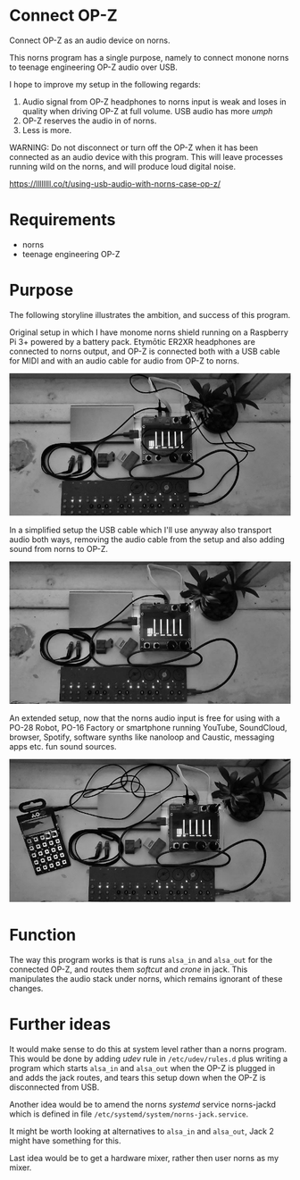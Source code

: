 # Connect OP-Z

Connect OP-Z as an audio device on norns.

This norns program has a single purpose, namely to connect monone
norns to teenage engineering OP-Z audio over USB.

I hope to improve my setup in the following regards:

1. Audio signal from OP-Z headphones to norns input is weak and loses in quality when driving OP-Z at full volume. USB audio has more *umph*
1. OP-Z reserves the audio in of norns.
1. Less is more.

WARNING: Do not disconnect or turn off the OP-Z when it has been
connected as an audio device with this program. This will leave
processes running wild on the norns, and will produce loud digital
noise.

https://llllllll.co/t/using-usb-audio-with-norns-case-op-z/

# Requirements

* norns
* teenage engineering OP-Z

# Purpose

The following storyline illustrates the ambition, and success of this
program.

Original setup in which I have monome norns shield running on a
Raspberry Pi 3+ powered by a battery pack. Etymōtic ER2XR headphones
are connected to norns output, and OP-Z is connected both with a USB
cable for MIDI and with an audio cable for audio from OP-Z to norns.

![](doc/original-setup-greyscale.jpg)

In a simplified setup the USB cable which I'll use anyway also
transport audio both ways, removing the audio cable from the setup and
also adding sound from norns to OP-Z.

![](doc/simplified-setup-greyscale.jpg)

An extended setup, now that the norns audio input is free for using
with a PO-28 Robot, PO-16 Factory or smartphone running YouTube,
SoundCloud, browser, Spotify, software synths like nanoloop and
Caustic, messaging apps etc. fun sound sources.

![](doc/extended-setup-greyscale.jpg)

# Function

The way this program works is that is runs `alsa_in` and `alsa_out`
for the connected OP-Z, and routes them *softcut* and *crone* in
jack. This manipulates the audio stack under norns, which remains
ignorant of these changes.

# Further ideas

It would make sense to do this at system level rather than a norns
program. This would be done by adding *udev* rule in
`/etc/udev/rules.d` plus writing a program which starts `alsa_in` and
`alsa_out` when the OP-Z is plugged in and adds the jack routes, and
tears this setup down when the OP-Z is disconnected from USB.

Another idea would be to amend the norns *systemd* service norns-jackd
which is defined in file `/etc/systemd/system/norns-jack.service`.

It might be worth looking at alternatives to `alsa_in` and `alsa_out`,
Jack 2 might have something for this.

Last idea would be to get a hardware mixer, rather then user norns as
my mixer.
